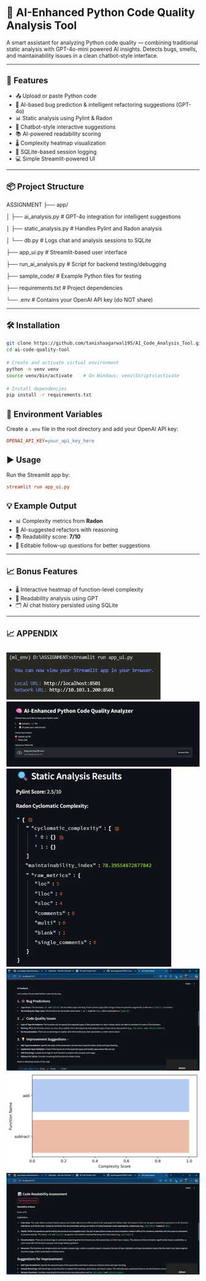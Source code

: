 # 🤖 AI-Enhanced Python Code Quality Analysis Tool

A smart assistant for analyzing Python code quality — combining traditional static analysis with GPT-4o-mini powered AI insights. Detects bugs, smells, and maintainability issues in a clean chatbot-style interface.

---

## 🚀 Features

- 📤 Upload or paste Python code
- 🧠 AI-based bug prediction & intelligent refactoring suggestions (GPT-4o)
- 📊 Static analysis using Pylint & Radon
- 🔁 Chatbot-style interactive suggestions
- 📚 AI-powered readability scoring
- 🌡️ Complexity heatmap visualization
- 📝 SQLite-based session logging
- 💻 Simple Streamlit-powered UI

---

## 📦 Project Structure

ASSIGNMENT
├── app/

│ ├── ai_analysis.py # GPT-4o integration for intelligent suggestions

│ ├── static_analysis.py # Handles Pylint and Radon analysis

│ └── db.py # Logs chat and analysis sessions to SQLite

├── app_ui.py # Streamlit-based user interface

├── run_ai_analysis.py # Script for backend testing/debugging

├── sample_code/ # Example Python files for testing

├── requirements.txt # Project dependencies

└── .env # Contains your OpenAI API key (do NOT share)

---

## 🛠️ Installation

```bash
git clone https://github.com/tanishaagarwal195/AI_Code_Analysis_Tool.git
cd ai-code-quality-tool

# Create and activate virtual environment
python -m venv venv
source venv/bin/activate    # On Windows: venv\Scripts\activate

# Install dependencies
pip install -r requirements.txt
```

## 🔐 Environment Variables

Create a `.env` file in the root directory and add your OpenAI API key:

```ini
OPENAI_API_KEY=your_api_key_here
```

## ▶️ Usage

Run the Streamlit app by:

```ini
streamlit run app_ui.py
```

## 💡 Example Output

- 📊 Complexity metrics from **Radon**
- 🤖 AI-suggested refactors with reasoning
- 📚 Readability score: **7/10**
- 💬 Editable follow-up questions for better suggestions

---

## 📈 Bonus Features

- 🌡️ Interactive heatmap of function-level complexity
- 📖 Readability analysis using GPT
- 🗂️ AI chat history persisted using SQLite

---


## 📈 APPENDIX

![Terminal Screenshot](https://github.com/tanishaagarwal195/AI_Code_Analysis_Tool/blob/master/static/terminal.png)
![UI](https://github.com/tanishaagarwal195/AI_Code_Analysis_Tool/blob/master/static/UI.png)
![STATIC](https://github.com/tanishaagarwal195/AI_Code_Analysis_Tool/blob/master/static/STATIC%20ANALYSIS.png)
![AI ANALYSIS](https://github.com/tanishaagarwal195/AI_Code_Analysis_Tool/blob/master/static/AI%20analysis.png)
![HEATMAP](https://github.com/tanishaagarwal195/AI_Code_Analysis_Tool/blob/master/static/HEATMAP.png)
![READIBILITY](https://github.com/tanishaagarwal195/AI_Code_Analysis_Tool/blob/master/static/readibility.png)
---

